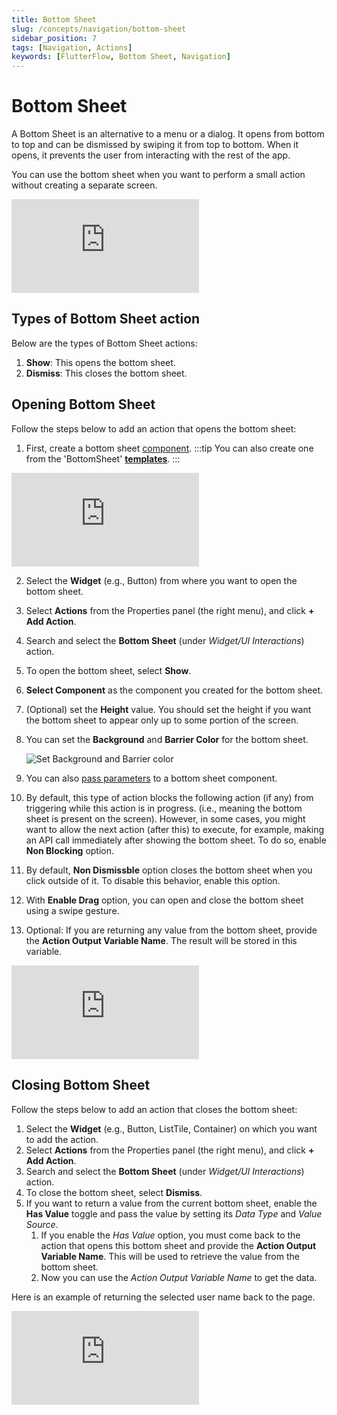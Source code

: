 ```yaml
---
title: Bottom Sheet
slug: /concepts/navigation/bottom-sheet
sidebar_position: 7
tags: [Navigation, Actions]
keywords: [FlutterFlow, Bottom Sheet, Navigation]
---
```

# Bottom Sheet
A Bottom Sheet is an alternative to a menu or a dialog. It opens from bottom to top and can be dismissed by swiping it from top to bottom. When it opens, it prevents the user from interacting with the rest of the app. 

You can use the bottom sheet when you want to perform a small action without creating a separate screen.

<div style={{
    position: 'relative',
    paddingBottom: 'calc(56.67989417989418% + 41px)', // Keeps the aspect ratio and additional padding
    height: 0,
    width: '100%'}}>
    <iframe 
        src="https://demo.arcade.software/4GbJ3ujPrnvX6MwYiGdY?embed&show_copy_link=true"
        title=""
        style={{
            position: 'absolute',
            top: 0,
            left: 0,
            width: '100%',
            height: '100%',
            colorScheme: 'light'
        }}
        frameborder="0"
        loading="lazy"
        webkitAllowFullScreen
        mozAllowFullScreen
        allowFullScreen
        allow="clipboard-write">
    </iframe>
</div>
<p></p>

## Types of Bottom Sheet action

Below are the types of Bottom Sheet actions:

1. **Show**: This opens the bottom sheet.
2. **Dismiss**: This closes the bottom sheet.

## Opening Bottom Sheet

Follow the steps below to add an action that opens the bottom sheet:

1. First, create a bottom sheet [component](../../resources/ui/components/intro-components.md).
:::tip
You can also create one from the 'BottomSheet' [**templates**](../../resources/ui/components/creating-components.md#creating-a-component-from-a-popular-template).
:::
    
<div style={{
    position: 'relative',
    paddingBottom: 'calc(56.67989417989418% + 41px)', // Keeps the aspect ratio and additional padding
    height: 0,
    width: '100%'}}>
    <iframe 
        src="https://demo.arcade.software/OfBRZFRhgkbMjHmXfEyo?embed&show_copy_link=true"
        title=""
        style={{
            position: 'absolute',
            top: 0,
            left: 0,
            width: '100%',
            height: '100%',
            colorScheme: 'light'
        }}
        frameborder="0"
        loading="lazy"
        webkitAllowFullScreen
        mozAllowFullScreen
        allowFullScreen
        allow="clipboard-write">
    </iframe>
</div>
<p></p>
    
2. Select the **Widget** (e.g., Button) from where you want to open the bottom sheet.
3. Select **Actions** from the Properties panel (the right menu), and click **+ Add Action**.
4. Search and select the **Bottom Sheet** (under *Widget/UI Interactions*) action.
5. To open the bottom sheet, select **Show**.
6. **Select Component** as the component you created for the bottom sheet.
7. (Optional) set the **Height** value. You should set the height if you want the bottom sheet to appear only up to some portion of the screen.
8. You can set the **Background** and **Barrier Color** for the bottom sheet.
    
    ![Set Background and Barrier color](imgs/bottom-sheet-background-color.png)
    
9. You can also [pass parameters](../../resources/ui/components/creating-components.md#creating-a-component-parameter) to a bottom sheet component.
10. By default, this type of action blocks the following action (if any) from triggering while this action is in progress. (i.e., meaning the bottom sheet is present on the screen). However, in some cases, you might want to allow the next action (after this) to execute, for example, making an API call immediately after showing the bottom sheet. To do so, enable **Non Blocking** option.
11. By default, **Non Dismissble** option closes the bottom sheet when you click outside of it. To disable this behavior, enable this option.
12. With **Enable Drag** option, you can open and close the bottom sheet using a swipe gesture.
13. Optional: If you are returning any value from the bottom sheet, provide the **Action Output Variable Name**. The result will be stored in this variable.

<div style={{
    position: 'relative',
    paddingBottom: 'calc(56.67989417989418% + 41px)', // Keeps the aspect ratio and additional padding
    height: 0,
    width: '100%'}}>
    <iframe 
        src="https://www.loom.com/embed/def8de637f1a43f1bd5f443d59ba5c29?sid=ab58e43b-e6d0-49e9-a536-e349885b6e63"
        title=""
        style={{
            position: 'absolute',
            top: 0,
            left: 0,
            width: '100%',
            height: '100%',
            colorScheme: 'light'
        }}
        frameborder="0"
        loading="lazy"
        webkitAllowFullScreen
        mozAllowFullScreen
        allowFullScreen
        allow="clipboard-write">
    </iframe>
</div>
<p></p>

## Closing Bottom Sheet

Follow the steps below to add an action that closes the bottom sheet:

1. Select the **Widget** (e.g., Button, ListTile, Container) on which you want to add the action.
2. Select **Actions** from the Properties panel (the right menu), and click **+ Add Action**.
3. Search and select the **Bottom Sheet** (under *Widget/UI Interactions*) action.
4. To close the bottom sheet, select **Dismiss**.
5. If you want to return a value from the current bottom sheet, enable the **Has Value** toggle and pass the value by setting its *Data Type* and *Value Source*.
    1. If you enable the *Has Value* option, you must come back to the action that opens this bottom sheet and provide the **Action Output Variable Name**. This will be used to retrieve the value from the bottom sheet.
    2. Now you can use the *Action Output Variable Name* to get the data.

Here is an example of returning the selected user name back to the page.

<div style={{
    position: 'relative',
    paddingBottom: 'calc(56.67989417989418% + 41px)', // Keeps the aspect ratio and additional padding
    height: 0,
    width: '100%'}}>
    <iframe 
        src="https://demo.arcade.software/KDaNgnasSA3pZ9fxjBF5?embed&show_copy_link=true"
        title=""
        style={{
            position: 'absolute',
            top: 0,
            left: 0,
            width: '100%',
            height: '100%',
            colorScheme: 'light'
        }}
        frameborder="0"
        loading="lazy"
        webkitAllowFullScreen
        mozAllowFullScreen
        allowFullScreen
        allow="clipboard-write">
    </iframe>
</div>
<p></p>